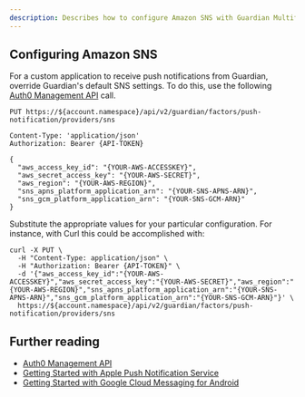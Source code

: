 ```yaml
---
description: Describes how to configure Amazon SNS with Guardian Multifactor
---
```


## Configuring Amazon SNS 

For a custom application to receive push notifications from Guardian, override Guardian's default SNS settings. To do this, use the following [Auth0 Management API](/api/management/v2) call.

```text
PUT https://${account.namespace}/api/v2/guardian/factors/push-notification/providers/sns

Content-Type: 'application/json'
Authorization: Bearer {API-TOKEN}

{
  "aws_access_key_id": "{YOUR-AWS-ACCESSKEY}",
  "aws_secret_access_key": "{YOUR-AWS-SECRET}",
  "aws_region": "{YOUR-AWS-REGION}",
  "sns_apns_platform_application_arn": "{YOUR-SNS-APNS-ARN}",
  "sns_gcm_platform_application_arn": "{YOUR-SNS-GCM-ARN}"
}
```

Substitute the appropriate values for your particular configuration. For instance, with Curl this could be accomplished with:

```curl
curl -X PUT \
  -H "Content-Type: application/json" \
  -H "Authorization: Bearer {API-TOKEN}" \
  -d '{"aws_access_key_id":"{YOUR-AWS-ACCESSKEY}","aws_secret_access_key":"{YOUR-AWS-SECRET}","aws_region":"{YOUR-AWS-REGION}","sns_apns_platform_application_arn":"{YOUR-SNS-APNS-ARN}","sns_gcm_platform_application_arn":"{YOUR-SNS-GCM-ARN}"}' \
  https://${account.namespace}/api/v2/guardian/factors/push-notification/providers/sns
```

## Further reading

* [Auth0 Management API](/api/management/v2)
* [Getting Started with Apple Push Notification Service](https://docs.aws.amazon.com/sns/latest/dg/mobile-push-apns.html)
* [Getting Started with Google Cloud Messaging for Android](https://docs.aws.amazon.com/sns/latest/dg/mobile-push-gcm.html)
